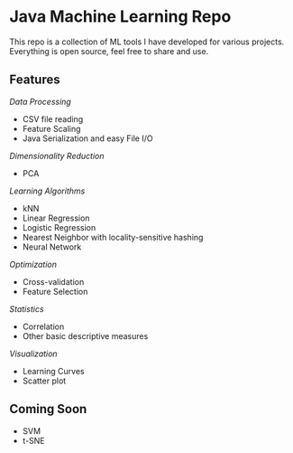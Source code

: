 Java Machine Learning Repo
=
This repo is a collection of ML tools I have developed for various projects. Everything is open source, feel free to share and use. 

Features
-

*Data Processing*
- CSV file reading
- Feature Scaling
- Java Serialization and easy File I/O

*Dimensionality Reduction*
- PCA

*Learning Algorithms*
- kNN
- Linear Regression
- Logistic Regression
- Nearest Neighbor with locality-sensitive hashing
- Neural Network

*Optimization*
- Cross-validation
- Feature Selection

*Statistics*
- Correlation
- Other basic descriptive measures

*Visualization*
- Learning Curves
- Scatter plot

Coming Soon
-
- SVM
- t-SNE


